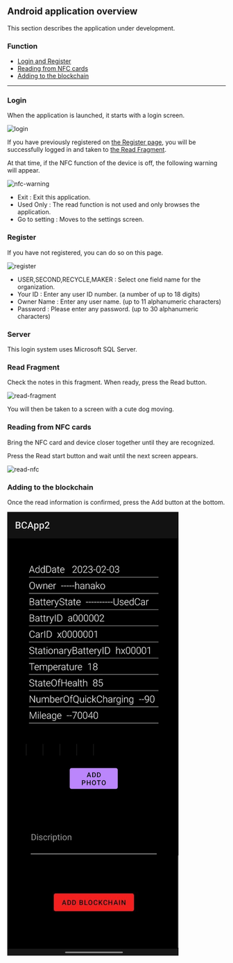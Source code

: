 ## Android application overview

This section describes the application under development.

### Function

- [Login and Register](#login)
- [Reading from NFC cards](#read-fragment)
- [Adding to the blockchain](#adding-to-the-blockchain)

---

### Login

When the application is launched, it starts with a login screen.

![login](./images/login.png)

If you have previously registered on [the Register page](#register), you will be successfully logged in and taken to [the Read Fragment](#read-fragment).

At that time, if the NFC function of the device is off, the following warning will appear.

![nfc-warning](./images/nfc-warning.png)

- Exit : Exit this application.
- Used Only : The read function is not used and only browses the application.
- Go to setting : Moves to the settings screen.

### Register

If you have not registered, you can do so on this page.

![register](./images/register.png)

- USER,SECOND,RECYCLE,MAKER : Select one field name for the organization.
- Your ID : Enter any user ID number. (a number of up to 18 digits)
- Owner Name : Enter any user name. (up to 11 alphanumeric characters)
- Password : Please enter any password. (up to 30 alphanumeric characters)

### Server

This login system uses Microsoft SQL Server.

### Read Fragment

Check the notes in this fragment. When ready, press the Read button.

![read-fragment](./images/read-fragment.png)

You will then be taken to a screen with a cute dog moving.

### Reading from NFC cards

Bring the NFC card and device closer together until they are recognized.

Press the Read start button and wait until the next screen appears.

![read-nfc](./images/read-nfc.png)

### Adding to the blockchain

Once the read information is confirmed, press the Add button at the bottom.

![add-blockchain](./images/add-blockchain.png)

